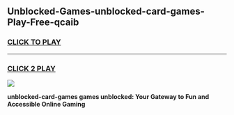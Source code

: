 
## Unblocked-Games-unblocked-card-games-Play-Free-qcaib
<h3>
<a href="https://premium76.site?title=unblocked-card-games&ref=09A">CLICK TO PLAY</a></h3>
<hr>

<h3>
<a href="https://premium76.site?title=unblocked-card-games&ref=09A">CLICK 2 PLAY</a>
  
</h3>

<a href="https://premium76.site?title=unblocked-card-games&ref=09A"><img src="https://clearcache.store/games.png"></a>


**unblocked-card-games games unblocked: Your Gateway to Fun and Accessible Online Gaming**

